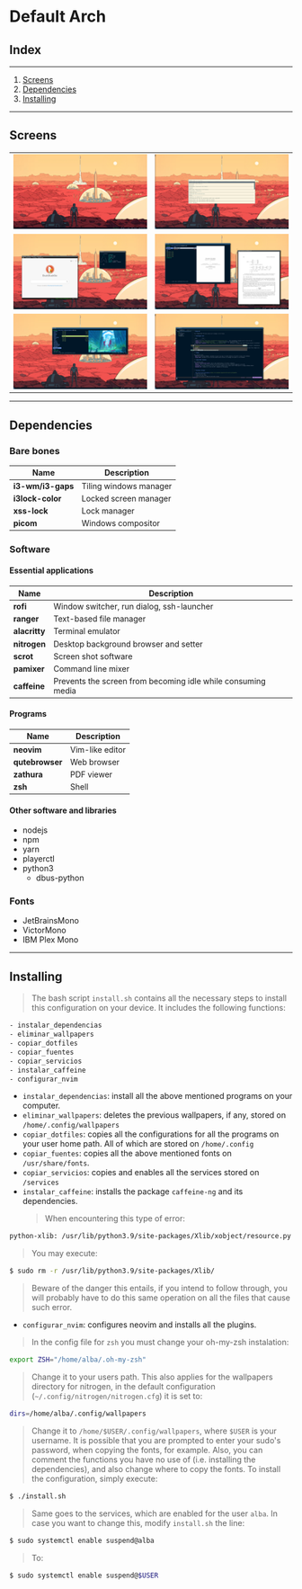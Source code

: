 # Default Arch

## Index

---

1. [Screens](#screens)
2. [Dependencies](#dependencies)
3. [Installing](#installing)

---

## Screens

|                                                            |                                                    |
| ---------------------------------------------------------- | -------------------------------------------------- |
| ![Example](screens/home.png?raw=true "Homepage")    | ![Example](screens/rofi.png?raw=true "Rofi")       |
| ![Example](screens/terminal_qt.png?raw=true "Qutebrowser") | ![Example](screens/zathura.png?raw=true "Ranger") |
| ![Example](screens/ranger.png?raw=true "Ranger")         | ![Example](screens/nvim.png?raw=true "Nvim") |

---

## Dependencies

### Bare bones

| Name              | Description            |
| ----------------- | ---------------------- |
| **i3-wm/i3-gaps** | Tiling windows manager |
| **i3lock-color**  | Locked screen manager  |
| **xss-lock**      | Lock manager           |
| **picom**         | Windows compositor     |

### Software

#### Essential applications

| Name          | Description                                                  |
| ------------- | ------------------------------------------------------------ |
| **rofi**      | Window switcher, run dialog, ssh-launcher                    |
| **ranger**    | Text-based file manager                                      |
| **alacritty** | Terminal emulator                                            |
| **nitrogen**  | Desktop background browser and setter                        |
| **scrot**     | Screen shot software                                         |
| **pamixer**   | Command line mixer                                           |
| **caffeine**  | Prevents the screen from becoming idle while consuming media |

#### Programs

| Name            | Description     |
| --------------- | --------------- |
| **neovim**      | Vim-like editor |
| **qutebrowser** | Web browser     |
| **zathura**     | PDF viewer      |
| **zsh**         | Shell           |

#### Other software and libraries

- nodejs
- npm
- yarn
- playerctl
- python3
  - dbus-python

### Fonts

- JetBrainsMono
- VictorMono
- IBM Plex Mono

---

## Installing

> The bash script `install.sh` contains all the necessary steps to install this configuration on your device. It includes the following functions:

```
- instalar_dependencias
- eliminar_wallpapers
- copiar_dotfiles
- copiar_fuentes
- copiar_servicios
- instalar_caffeine
- configurar_nvim
```

- `instalar_dependencias`: install all the above mentioned programs on your computer.
- `eliminar_wallpapers`: deletes the previous wallpapers, if any, stored on `/home/.config/wallpapers`
- `copiar_dotfiles`: copies all the configurations for all the programs on your user home path. All of which are stored on `/home/.config`
- `copiar_fuentes`: copies all the above mentioned fonts on `/usr/share/fonts`.
- `copiar_servicios`: copies and enables all the services stored on `/services`
- `instalar_caffeine`: installs the package `caffeine-ng` and its dependencies.
  > When encountering this type of error:

```bash
python-xlib: /usr/lib/python3.9/site-packages/Xlib/xobject/resource.py
```

> You may execute:

```bash
$ sudo rm -r /usr/lib/python3.9/site-packages/Xlib/
```

> Beware of the danger this entails, if you intend to follow through, you will probably have to do this same operation on all the files that cause such error.

- `configurar_nvim`: configures neovim and installs all the plugins.

> In the config file for `zsh` you must change your oh-my-zsh instalation:

```bash
export ZSH="/home/alba/.oh-my-zsh"
```

> Change it to your users path. This also applies for the wallpapers directory for nitrogen, in the default configuration (`~/.config/nitrogen/nitrogen.cfg`) it is set to:

```bash
dirs=/home/alba/.config/wallpapers
```

> Change it to `/home/$USER/.config/wallpapers`, where `$USER` is your username.
> It is possible that you are prompted to enter your sudo's password, when copying the fonts, for example.
> Also, you can comment the functions you have no use of (i.e. installing the dependencies), and also change where to copy the fonts.
> To install the configuration, simply execute:

```bash
$ ./install.sh
```

> Same goes to the services, which are enabled for the user `alba`. In case you want to change this, modify `install.sh` the line:

```bash
$ sudo systemctl enable suspend@alba
```

> To:

```bash
$ sudo systemctl enable suspend@$USER
```
